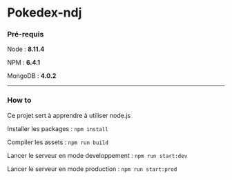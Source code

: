 # Pokedex-ndj

### Pré-requis
Node : **8.11.4**

NPM : **6.4.1**

MongoDB : **4.0.2**

___

### How to

Ce projet sert à apprendre à utiliser node.js

Installer les packages : `npm install`

Compiler les assets : `npm run build`

Lancer le serveur en mode developpement : `npm run start:dev`

Lancer le serveur en mode production : `npm run start:prod`